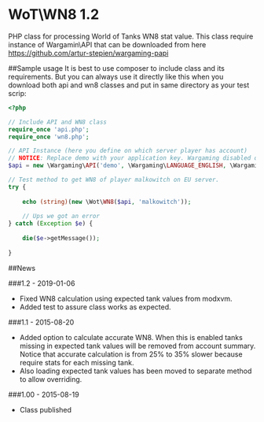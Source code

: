# WoT\WN8 1.2
PHP class for processing World of Tanks WN8 stat value. This class require instance of Wargamin\API that can be downloaded from here https://github.com/artur-stepien/wargaming-papi

##Sample usage
It is best to use composer to include class and its requirements. But you can always use it directly like this when you download both api and wn8 classes and put in same directory as your test scrip:
``` php
<?php

// Include API and WN8 class
require_once 'api.php';
require_once 'wn8.php';

// API Instance (here you define on which server player has account)
// NOTICE: Replace demo with your application key. Wargaming disabled demo application key.
$api = new \Wargaming\API('demo', \Wargaming\LANGUAGE_ENGLISH, \Wargaming\SERVER_EU);

// Test method to get WN8 of player malkowitch on EU server.
try {
	
	echo (string)(new \Wot\WN8($api, 'malkowitch'));
	
	// Ups we got an error
} catch (Exception $e) {
	
	die($e->getMessage());
	
}
```

##News

###1.2 - 2019-01-06
- Fixed WN8 calculation using expected tank values from modxvm.
- Added test to assure class works as expected.

###1.1 - 2015-08-20
- Added option to calculate accurate WN8. When this is enabled tanks missing in expected tank values will be removed from account summary. Notice that accurate calculation is from 25% to 35% slower because require stats for each missing tank. 
- Also loading expected tank values has been moved to separate method to allow overriding.

###1.00 - 2015-08-19
- Class published